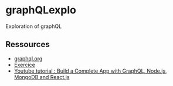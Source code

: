 # graphQLexplo
Exploration of graphQL

## Ressources
- [graphql.org](https://graphql.org/)
- [Exercice](https://www.digitalocean.com/community/tutorials/a-practical-graphql-getting-started-guide-with-nodejs)
- [Youtube tutorial : Build a Complete App with GraphQL, Node.js, MongoDB and React.js](https://www.youtube.com/watch?v=7giZGFDGnkc&list=PL55RiY5tL51rG1x02Yyj93iypUuHYXcB_)
